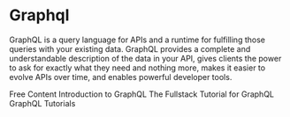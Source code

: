 # Graphql

GraphQL is a query language for APIs and a runtime for fulfilling those queries with your existing data. GraphQL provides a complete and understandable description of the data in your API, gives clients the power to ask for exactly what they need and nothing more, makes it easier to evolve APIs over time, and enables powerful developer tools.

<ResourceGroupTitle>Free Content</ResourceGroupTitle>
<BadgeLink colorScheme='yellow' badgeText='Read' href='https://graphql.org/learn/'>Introduction to GraphQL</BadgeLink>
<BadgeLink colorScheme='yellow' badgeText='Read' href='https://www.howtographql.com/'>The Fullstack Tutorial for GraphQL</BadgeLink>
<BadgeLink colorScheme='green' badgeText='Course' href='https://odyssey.apollographql.com/'>GraphQL Tutorials</BadgeLink>
